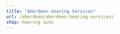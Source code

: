 ```yaml
---
title: "Aberdeen Hearing Services"
url: /aberdeen/aberdeen-hearing-services/
shop: hearing aids
---
```

